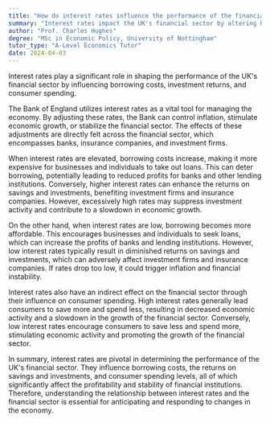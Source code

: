 ```yaml
---
title: "How do interest rates influence the performance of the financial sector in the UK?"
summary: "Interest rates impact the UK's financial sector by altering borrowing costs, influencing investment returns, and affecting consumer spending."
author: "Prof. Charles Hughes"
degree: "MSc in Economic Policy, University of Nottingham"
tutor_type: "A-Level Economics Tutor"
date: 2024-04-03
---
```


Interest rates play a significant role in shaping the performance of the UK's financial sector by influencing borrowing costs, investment returns, and consumer spending.

The Bank of England utilizes interest rates as a vital tool for managing the economy. By adjusting these rates, the Bank can control inflation, stimulate economic growth, or stabilize the financial sector. The effects of these adjustments are directly felt across the financial sector, which encompasses banks, insurance companies, and investment firms.

When interest rates are elevated, borrowing costs increase, making it more expensive for businesses and individuals to take out loans. This can deter borrowing, potentially leading to reduced profits for banks and other lending institutions. Conversely, higher interest rates can enhance the returns on savings and investments, benefiting investment firms and insurance companies. However, excessively high rates may suppress investment activity and contribute to a slowdown in economic growth.

On the other hand, when interest rates are low, borrowing becomes more affordable. This encourages businesses and individuals to seek loans, which can increase the profits of banks and lending institutions. However, low interest rates typically result in diminished returns on savings and investments, which can adversely affect investment firms and insurance companies. If rates drop too low, it could trigger inflation and financial instability.

Interest rates also have an indirect effect on the financial sector through their influence on consumer spending. High interest rates generally lead consumers to save more and spend less, resulting in decreased economic activity and a slowdown in the growth of the financial sector. Conversely, low interest rates encourage consumers to save less and spend more, stimulating economic activity and promoting the growth of the financial sector.

In summary, interest rates are pivotal in determining the performance of the UK's financial sector. They influence borrowing costs, the returns on savings and investments, and consumer spending levels, all of which significantly affect the profitability and stability of financial institutions. Therefore, understanding the relationship between interest rates and the financial sector is essential for anticipating and responding to changes in the economy.
    